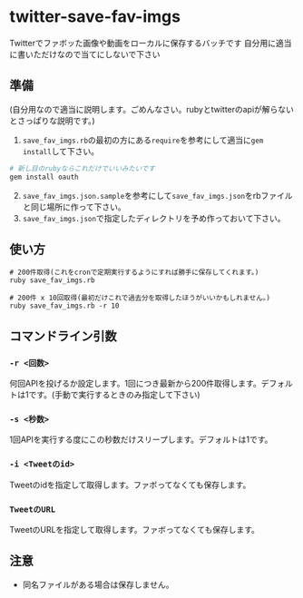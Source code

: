 # twitter-save-fav-imgs
Twitterでファボッた画像や動画をローカルに保存するバッチです
自分用に適当に書いただけなので当てにしないで下さい

## 準備
(自分用なので適当に説明します。ごめんなさい。rubyとtwitterのapiが解らないとさっぱりな説明です。)
1. `save_fav_imgs.rb`の最初の方にある`require`を参考にして適当に`gem install`して下さい。
  ```sh
  # 新し目のrubyならこれだけでいいみたいです
  gem install oauth
  ```
2. `save_fav_imgs.json.sample`を参考にして`save_fav_imgs.json`をrbファイルと同じ場所に作って下さい。
3. `save_fav_imgs.json`で指定したディレクトリを予め作っておいて下さい。

## 使い方
```
# 200件取得(これをcronで定期実行するようにすれば勝手に保存してくれます。)
ruby save_fav_imgs.rb

# 200件 x 10回取得(最初だけこれで過去分を取得したほうがいいかもしれません。)
ruby save_fav_imgs.rb -r 10
```

## コマンドライン引数
### `-r <回数>`
何回APIを投げるか設定します。1回につき最新から200件取得します。デフォルトは1です。(手動で実行するときのみ指定して下さい)
### `-s <秒数>`
1回APIを実行する度にこの秒数だけスリープします。デフォルトは1です。
### `-i <Tweetのid>`
Tweetのidを指定して取得します。ファボってなくても保存します。
### `TweetのURL`
TweetのURLを指定して取得します。ファボってなくても保存します。

## 注意
* 同名ファイルがある場合は保存しません。
